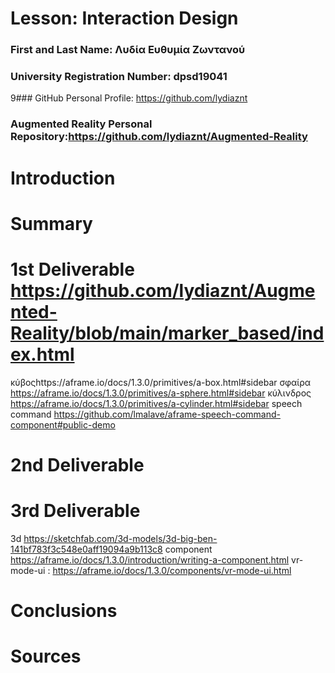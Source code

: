 # Lesson: Interaction Design

### First and Last Name: Λυδία Ευθυμία Ζωντανού
### University Registration Number: dpsd19041
9### GitHub Personal Profile: https://github.com/lydiaznt
### Augmented Reality Personal Repository:https://github.com/lydiaznt/Augmented-Reality

# Introduction

# Summary


# 1st Deliverable https://github.com/lydiaznt/Augmented-Reality/blob/main/marker_based/index.html
κύβοςhttps://aframe.io/docs/1.3.0/primitives/a-box.html#sidebar
σφαίρα https://aframe.io/docs/1.3.0/primitives/a-sphere.html#sidebar
κύλινδρος https://aframe.io/docs/1.3.0/primitives/a-cylinder.html#sidebar
speech command https://github.com/lmalave/aframe-speech-command-component#public-demo


# 2nd Deliverable


# 3rd Deliverable 
3d https://sketchfab.com/3d-models/3d-big-ben-141bf783f3c548e0aff19094a9b113c8
component https://aframe.io/docs/1.3.0/introduction/writing-a-component.html vr-mode-ui : https://aframe.io/docs/1.3.0/components/vr-mode-ui.html 


# Conclusions


# Sources

